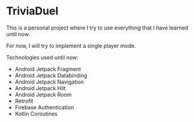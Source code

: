 # TriviaDuel

This is a personal project where I try to use everything that I have learned until now.

For now, I will try to implement a single player mode.

Technologies used until now:
- Android Jetpack Fragment
- Android Jetpack Databinding
- Android Jetpack Navigation
- Android Jetpack Hilt
- Android Jetpack Room
- Retrofit
- Firebase Authentication
- Kotlin Coroutines
